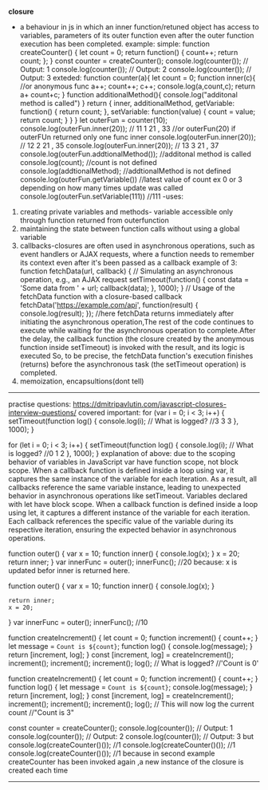 **closure**
- a behaviour in js in which an inner function/retuned object has access to variables, parameters of its outer function even after the outer function execution has been completed.
example:
simple:
function createCounter() {
  let count = 0;
  return function() {
    count++;
    return count;
  };
}
const counter = createCounter();
console.log(counter()); // Output: 1
console.log(counter()); // Output: 2
console.log(counter()); // Output: 3
exteded:
function counter(a){
    let count = 0;
    function inner(c){ //or anonymous func
        a++; count++; c++;
        console.log(a,count,c);
        return  a+ count+c;
    }
    function additionalMethod(){
        console.log("additonal method is called")
    }
    return {
        inner,
        additionalMethod,
        getVariable: function() {
            return count;
        },
        setVariable: function(value) {
            count = value;
            return count;
        }
    }
}
let outerFun = counter(10);
console.log(outerFun.inner(20)); // 11 1 21 , 33        //or outerFun(20) if outerFUn returned only one func inner
console.log(outerFun.inner(20)); // 12 2 21 , 35
console.log(outerFun.inner(20)); // 13 3 21 , 37
console.log(outerFun.addtionalMethod()); //additonal method is called
console.log(count); //count is not defined
console.log(addtionalMethod); //addtionalMethod is not defined
console.log(outerFun.getVariable()) //latest value of count ex 0 or 3 depending on how many times update was called
console.log(outerFun.setVariable(111)) //111
-uses: 
1. creating private variables and methods- variable accessible only through function returned from outerfunction
2. maintaining the state between function calls without using a global variable
3. callbacks-closures are often used in asynchronous operations, such as event handlers or AJAX requests, where a function needs to remember its context even after it's been passed as a callback
example of 3:
function fetchData(url, callback) {
  // Simulating an asynchronous operation, e.g., an AJAX request
  setTimeout(function() {
    const data = 'Some data from ' + url;
    callback(data);
  }, 1000);
}
// Usage of the fetchData function with a closure-based callback
fetchData('https://example.com/api', function(result) {
  console.log(result);
});
//here fetchData returns immediately after initiating the asynchronous operation,The rest of the code continues to execute while waiting for the asynchronous operation to complete.After the delay, the callback function (the closure created by the anonymous function inside setTimeout) is invoked with the result, and its logic is executed
So, to be precise, the fetchData function's execution finishes (returns) before the asynchronous task (the setTimeout operation) is completed.
4. memoization, encapsultions(dont tell)
__________________________________________________________________________________________________________
practise questions:
https://dmitripavlutin.com/javascript-closures-interview-questions/ covered
important:
for (var i = 0; i < 3; i++) {
  setTimeout(function log() {
    console.log(i); // What is logged? //3 3 3
  }, 1000);
}

for (let i = 0; i < 3; i++) {
  setTimeout(function log() {
    console.log(i); // What is logged? //0 1 2
  }, 1000);
}
explanation of above:
due to the scoping behavior of variables in JavaScript
var have function scope, not block scope.
When a callback function is defined inside a loop using var, it captures the same instance of the variable for each iteration.
As a result, all callbacks reference the same variable instance, leading to unexpected behavior in asynchronous operations like setTimeout.
Variables declared with let have block scope.
When a callback function is defined inside a loop using let, it captures a different instance of the variable for each iteration.
Each callback references the specific value of the variable during its respective iteration, ensuring the expected behavior in asynchronous operations.


function outer() {
    var x = 10;
    function inner() {
        console.log(x);
    }
    x = 20;
    return inner;
}
var innerFunc = outer();
innerFunc(); //20
because: x is updated befor inner is returned here.

function outer() {
    var x = 10;
    function inner() {
        console.log(x);
    }
    
    return inner;
    x = 20;
}
var innerFunc = outer();
innerFunc(); //10


function createIncrement() {
  let count = 0;
  function increment() { 
    count++;
  }
  let message = `Count is ${count}`;
  function log() {
    console.log(message);
  } 
  return [increment, log];
}
const [increment, log] = createIncrement();
increment(); 
increment(); 
increment(); 
log(); // What is logged?
//'Count is 0'

function createIncrement() {
  let count = 0;
  function increment() { 
    count++;
  }
  function log() {
    let message = `Count is ${count}`;
    console.log(message);
  }
  return [increment, log];
}
const [increment, log] = createIncrement();
increment(); 
increment(); 
increment(); 
log(); // This will now log the current count
//"Count is 3"

const counter = createCounter();
console.log(counter()); // Output: 1
console.log(counter()); // Output: 2
console.log(counter()); // Output: 3
but
console.log(createCounter()()); //1
console.log(createCounter()()); //1
console.log(createCounter()()); //1
because in second example createCounter has been invoked again ,a new instance of the closure is created each time
____________________________________________________________________________________________________________




